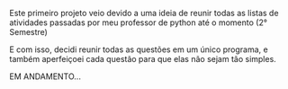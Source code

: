 Este primeiro projeto veio devido a uma ideia de reunir todas as listas de atividades passadas por meu professor de python até o momento (2° Semestre)

E com isso, decidi reunir todas as questões em um único programa, e também aperfeiçoei cada questão para que elas não sejam tão simples.

EM ANDAMENTO...

